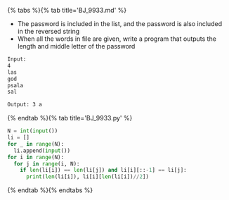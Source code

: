 {% tabs %}{% tab title='BJ_9933.md' %}

* The password is included in the list, and the password is also included in the reversed string
* When all the words in file are given, write a program that outputs the length and middle letter of the password

```txt
Input:
4
las
god
psala
sal

Output: 3 a
```

{% endtab %}{% tab title='BJ_9933.py' %}

```py
N = int(input())
li = []
for _ in range(N):
  li.append(input())
for i in range(N):
  for j in range(i, N):
    if len(li[i]) == len(li[j]) and li[i][::-1] == li[j]:
      print(len(li[i]), li[i][len(li[i])//2])
```

{% endtab %}{% endtabs %}
